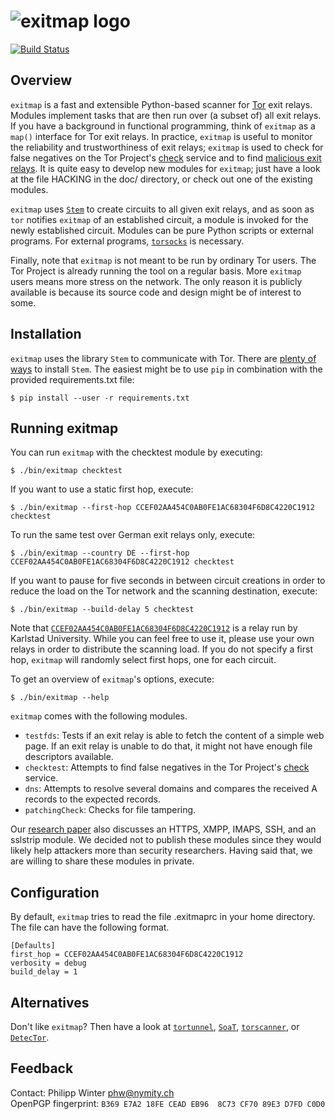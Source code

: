 ![exitmap logo](https://nullhypothesis.github.com/exitmap_logo.png)
===================================================================

[![Build Status](https://travis-ci.org/NullHypothesis/exitmap.svg?branch=master)](https://travis-ci.org/NullHypothesis/exitmap)

Overview
--------

`exitmap` is a fast and extensible Python-based scanner for
[Tor](https://www.torproject.org) exit relays.  Modules implement tasks that
are then run over (a subset of) all exit relays.  If you have a background in
functional programming, think of `exitmap` as a `map()` interface for Tor exit
relays.  In practice, `exitmap` is useful to monitor the reliability and
trustworthiness of exit relays; `exitmap` is used to check for false negatives
on the Tor Project's [check](https://check.torproject.org) service and to find
[malicious exit relays](http://www.cs.kau.se/philwint/spoiled_onions).  It is
quite easy to develop new modules for `exitmap`; just have a look at the file
HACKING in the doc/ directory, or check out one of the existing modules.

`exitmap` uses [`Stem`](https://stem.torproject.org) to create circuits to all
given exit relays, and as soon as `tor` notifies `exitmap` of an established
circuit, a module is invoked for the newly established circuit.  Modules can be
pure Python scripts or external programs.  For external programs,
[`torsocks`](https://github.com/dgoulet/torsocks/) is necessary.

Finally, note that `exitmap` is not meant to be run by ordinary Tor users.  The
Tor Project is already running the tool on a regular basis.  More `exitmap`
users means more stress on the network.  The only reason it is publicly
available is because its source code and design might be of interest to some.

Installation
------------

`exitmap` uses the library `Stem` to communicate with Tor.  There are
[plenty of ways](https://stem.torproject.org/download.html) to install `Stem`.
The easiest might be to use `pip` in combination with the provided
requirements.txt file:

    $ pip install --user -r requirements.txt

Running exitmap
---------------

You can run `exitmap` with the checktest module by executing:

    $ ./bin/exitmap checktest

If you want to use a static first hop, execute:

    $ ./bin/exitmap --first-hop CCEF02AA454C0AB0FE1AC68304F6D8C4220C1912 checktest

To run the same test over German exit relays only, execute:

    $ ./bin/exitmap --country DE --first-hop CCEF02AA454C0AB0FE1AC68304F6D8C4220C1912 checktest

If you want to pause for five seconds in between circuit creations in order to
reduce the load on the Tor network and the scanning destination, execute:

    $ ./bin/exitmap --build-delay 5 checktest

Note that
[`CCEF02AA454C0AB0FE1AC68304F6D8C4220C1912`](https://atlas.torproject.org/#details/CCEF02AA454C0AB0FE1AC68304F6D8C4220C1912)
is a relay run by Karlstad University.  While you can feel free to use it,
please use your own relays in order to distribute the scanning load.  If you do
not specify a first hop, `exitmap` will randomly select first hops, one for
each circuit.

To get an overview of `exitmap`'s options, execute:

    $ ./bin/exitmap --help

`exitmap` comes with the following modules.

* `testfds`: Tests if an exit relay is able to fetch the content of a simple
  web page.  If an exit relay is unable to do that, it might not have enough
  file descriptors available.
* `checktest`: Attempts to find false negatives in the Tor Project's
  [check](https://check.torproject.org) service.
* `dns`: Attempts to resolve several domains and compares the received A
  records to the expected records.
* `patchingCheck`: Checks for file tampering.

Our [research paper](http://www.cs.kau.se/philwint/spoiled_onions/pets2014.pdf)
also discusses an HTTPS, XMPP, IMAPS, SSH, and an sslstrip module.  We decided
not to publish these modules since they would likely help attackers more than
security researchers.  Having said that, we are willing to share these modules
in private.

Configuration
-------------

By default, `exitmap` tries to read the file .exitmaprc in your home directory.
The file can have the following format.

    [Defaults]
    first_hop = CCEF02AA454C0AB0FE1AC68304F6D8C4220C1912
    verbosity = debug
    build_delay = 1

Alternatives
------------

Don't like `exitmap`?  Then have a look at
[`tortunnel`](http://www.thoughtcrime.org/software/tortunnel/),
[`SoaT`](https://gitweb.torproject.org/torflow.git/tree/NetworkScanners/ExitAuthority/README.ExitScanning),
[`torscanner`](https://code.google.com/p/torscanner/), or
[`DetecTor`](http://detector.io/DetecTor.html).

Feedback
--------

Contact: Philipp Winter <phw@nymity.ch>  
OpenPGP fingerprint: `B369 E7A2 18FE CEAD EB96  8C73 CF70 89E3 D7FD C0D0`
